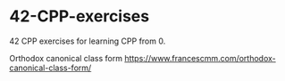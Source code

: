 # 42-CPP-exercises
42 CPP exercises for learning CPP from 0.

Orthodox canonical class form
https://www.francescmm.com/orthodox-canonical-class-form/
